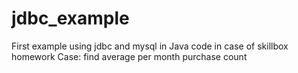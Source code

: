 # jdbc_example
First example using jdbc and mysql in Java code in case of skillbox homework
Case: find average per month purchase count

